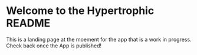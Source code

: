# Welcome to the Hypertrophic README
This is a landing page at the moement for the app that is a work in progress. 
Check back once the App is published!


